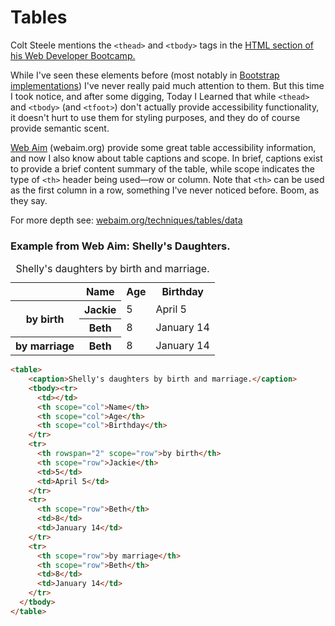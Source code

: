 # Tables

Colt Steele mentions the `<thead>` and `<tbody>` tags in the [HTML section of his Web Developer Bootcamp.](https://www.udemy.com/the-web-developer-bootcamp/learn/v4/t/lecture/3861218)

While I've seen these elements before (most notably in [Bootstrap implementations](https://v4-alpha.getbootstrap.com/content/tables/)) I've never really paid much attention to them. But this time I took notice, and after some digging, Today I Learned that while `<thead>` and `<tbody>` (and `<tfoot>`) don't actually provide accessibility functionality, it doesn't hurt to use them for styling purposes, and they do of course provide semantic scent.

[Web Aim](http://webaim.org/) (webaim.org) provide some great table accessibility information, and now I also know about table captions and scope. In brief, captions exist to provide a brief content summary of the table, while scope indicates the type of `<th>` header being used—row or column. Note that `<th>` can be used as the first column in a row, something I've never noticed before. Boom, as they say.

For more depth see: [webaim.org/techniques/tables/data](http://webaim.org/techniques/tables/data)

### Example from Web Aim: Shelly's Daughters.

<table>
    <caption>Shelly's daughters by birth and marriage.</caption>
    <tbody><tr>
      <td></td>
      <th scope="col">Name</th>
      <th scope="col">Age</th>
      <th scope="col">Birthday</th>
    </tr>
    <tr>
      <th rowspan="2" scope="row">by birth</th>
      <th scope="row">Jackie</th>
      <td>5</td>
      <td>April 5</td>
    </tr>
    <tr>
      <th scope="row">Beth</th>
      <td>8</td>
      <td>January 14</td>
    </tr>
    <tr>
      <th scope="row">by marriage</th>
      <th scope="row">Beth</th>
      <td>8</td>
      <td>January 14</td>
    </tr>
  </tbody>
</table>

```html
<table>
    <caption>Shelly's daughters by birth and marriage.</caption>
    <tbody><tr>
      <td></td>
      <th scope="col">Name</th>
      <th scope="col">Age</th>
      <th scope="col">Birthday</th>
    </tr>
    <tr>
      <th rowspan="2" scope="row">by birth</th>
      <th scope="row">Jackie</th>
      <td>5</td>
      <td>April 5</td>
    </tr>
    <tr>
      <th scope="row">Beth</th>
      <td>8</td>
      <td>January 14</td>
    </tr>
    <tr>
      <th scope="row">by marriage</th>
      <th scope="row">Beth</th>
      <td>8</td>
      <td>January 14</td>
    </tr>
  </tbody>
</table>
```

